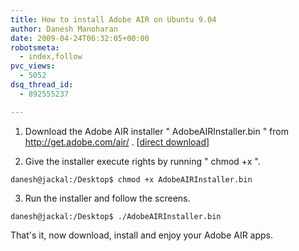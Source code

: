 ```yaml
---
title: How to install Adobe AIR on Ubuntu 9.04
author: Danesh Manoharan
date: 2009-04-24T06:32:05+00:00
robotsmeta:
  - index,follow
pvc_views:
  - 5052
dsq_thread_id:
  - 892555237

---
```

1. Download the Adobe AIR installer " AdobeAIRInstaller.bin " from <http://get.adobe.com/air/> . [[direct download][1]]

2. Give the installer execute rights by running " chmod +x ".

`danesh@jackal:/Desktop$ chmod +x AdobeAIRInstaller.bin`

3. Run the installer and follow the screens.

`danesh@jackal:/Desktop$ ./AdobeAIRInstaller.bin`

That's it, now download, install and enjoy your Adobe AIR apps.

 [1]: http://airdownload.adobe.com/air/lin/download/latest/AdobeAIRInstaller.bin